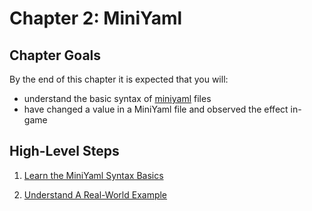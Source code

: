 # Chapter 2: MiniYaml

## Chapter Goals

By the end of this chapter it is expected that you will:
- understand the basic syntax of [miniyaml][term/miniyaml] files
- have changed a value in a MiniYaml file and observed the effect in-game

## High-Level Steps

1) [Learn the MiniYaml Syntax Basics][page-syntax]

2) [Understand A Real-World Example][page-example]

  [term/miniyaml]: ../../terminology.md#miniyaml
  [page-syntax]: ./syntax.md
  [page-example]: ./example.md